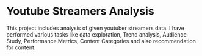 # Youtube Streamers Analysis
This project includes analysis of given youtuber streamers data. I have performed various tasks like data exploration, Trend analysis, Audience Study, Performance Metrics, Content Categories and also recommendation for content.
